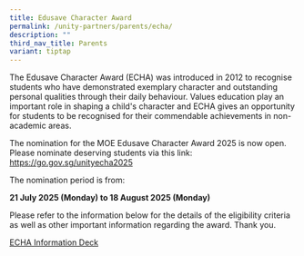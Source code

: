 ```yaml
---
title: Edusave Character Award
permalink: /unity-partners/parents/echa/
description: ""
third_nav_title: Parents
variant: tiptap
---
```

<p>The Edusave Character Award (ECHA) was introduced in 2012 to recognise
students who have demonstrated exemplary character and outstanding personal
qualities through their daily behaviour. Values education play an important
role in shaping a child's character and ECHA gives an opportunity for students
to be recognised for their commendable achievements in non-academic areas.</p>
<p>The nomination for the MOE Edusave Character Award 2025 is now open. Please
nominate deserving students via this link: <a href="https://go.gov.sg/unityecha2025" rel="noopener nofollow" target="_blank">https://go.gov.sg/unityecha2025</a>
</p>
<p>The nomination period is from:</p>
<p><strong>21 July 2025 (Monday) to 18 August 2025 (Monday)</strong>
</p>
<p>Please refer to the information below for the details of the eligibility
criteria as well as other important information regarding the award. Thank
you.</p>
<p><a href="/files/ECHA_2025_website.pdf" rel="noopener nofollow" target="_blank">ECHA Information Deck</a>
</p>